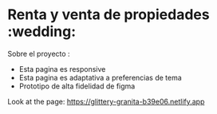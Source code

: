 <h1>Renta  y venta de propiedades :wedding:</h1>

Sobre el proyecto : 
<ul>
<li>Esta pagina es responsive</>
<li>Esta pagina es adaptativa a preferencias de tema</>
<li>Prototipo de alta fidelidad de figma</li>
</ul>

Look at the page:  https://glittery-granita-b39e06.netlify.app
